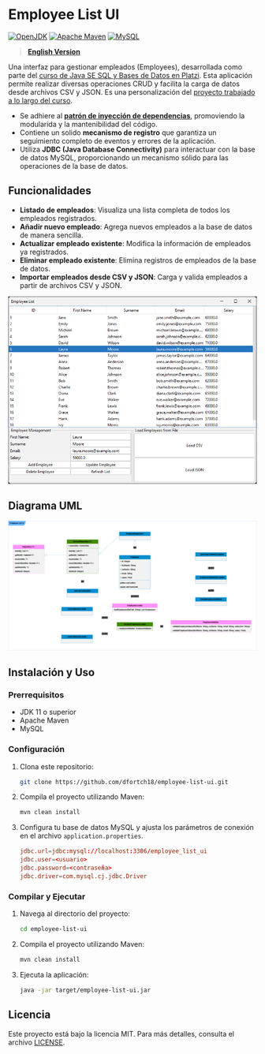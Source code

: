 # Employee List UI

[![OpenJDK](https://img.shields.io/badge/OpenJDK-ED8B00?style=for-the-badge&logo=openjdk&logoColor=white)](https://openjdk.org/)
[![Apache Maven](https://img.shields.io/badge/apache_maven-C71A36?style=for-the-badge&logo=apachemaven&logoColor=white)](https://maven.apache.org/)
[![MySQL](https://img.shields.io/badge/MySQL-005C84?style=for-the-badge&logo=mysql&logoColor=white)](https://www.mysql.com/)

> **[English Version](./README.md)**

Una interfaz para gestionar empleados (Employees), desarrollada como parte del [curso de Java SE SQL y Bases de Datos en Platzi](https://platzi.com/cursos/java-sql/). Esta aplicación permite realizar diversas operaciones CRUD y facilita la carga de datos desde archivos CSV y JSON. Es una personalización del [proyecto trabajado a lo largo del curso](https://github.com/platzi/java-sql).

- Se adhiere al [**patrón de inyección de dependencias**](https://www.arquitecturajava.com/el-patron-de-inyeccion-de-dependencia/), promoviendo la modularida y la mantenibilidad del código.
- Contiene un solido **mecanismo de registro** que garantiza un seguimiento completo de eventos y errores de la aplicación.
- Utiliza **JDBC (Java Database Connectivity)** para interactuar con la base de datos MySQL, proporcionando un mecanismo sólido para las operaciones de la base de datos.

## Funcionalidades

- **Listado de empleados**: Visualiza una lista completa de todos los empleados registrados.
- **Añadir nuevo empleado**: Agrega nuevos empleados a la base de datos de manera sencilla.
- **Actualizar empleado existente**: Modifica la información de empleados ya registrados.
- **Eliminar empleado existente**: Elimina registros de empleados de la base de datos.
- **Importar empleados desde CSV y JSON**: Carga y valida empleados a partir de archivos CSV y JSON.

![Captura de Pantalla](./screenshots/Employee-UI.png)

## Diagrama UML

![Diagrama UML del Repositorio](./screenshots/Employee-UI-UML.png)

## Instalación y Uso

### Prerrequisitos

- JDK 11 o superior
- Apache Maven
- MySQL

### Configuración

1. Clona este repositorio:
    ```bash
    git clone https://github.com/dfortch18/employee-list-ui.git
    ```
2. Compila el proyecto utilizando Maven:
    ```bash
    mvn clean install
    ```
3. Configura tu base de datos MySQL y ajusta los parámetros de conexión en el archivo `application.properties`.
    ```conf
    jdbc.url=jdbc:mysql://localhost:3306/employee_list_ui
    jdbc.user=<usuario>
    jdbc.password=<contraseña>
    jdbc.driver=com.mysql.cj.jdbc.Driver
    ```

### Compilar y Ejecutar

1. Navega al directorio del proyecto:
    ```bash
    cd employee-list-ui
    ```
2. Compila el proyecto utilizando Maven:
    ```bash
    mvn clean install
    ```
3. Ejecuta la aplicación:
    ```bash
    java -jar target/employee-list-ui.jar
    ```

## Licencia

Este proyecto está bajo la licencia MIT. Para más detalles, consulta el archivo [LICENSE](LICENSE).

